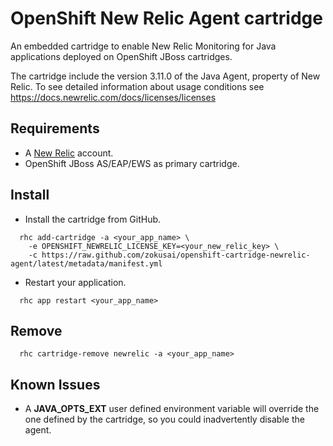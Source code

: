 OpenShift New Relic Agent cartridge
===================================

An embedded cartridge to enable New Relic Monitoring for Java applications deployed on OpenShift JBoss cartridges.

The cartridge include the version 3.11.0 of the Java Agent, property of New Relic. To see detailed information about usage conditions see https://docs.newrelic.com/docs/licenses/licenses

Requirements
------------

- A [New Relic](http://www.newrelic.com/) account.
- OpenShift JBoss AS/EAP/EWS as primary cartridge.


Install
-------

- Install the cartridge from GitHub.

```
  rhc add-cartridge -a <your_app_name> \
    -e OPENSHIFT_NEWRELIC_LICENSE_KEY=<your_new_relic_key> \
    -c https://raw.github.com/zokusai/openshift-cartridge-newrelic-agent/latest/metadata/manifest.yml
```

- Restart your application.

```
  rhc app restart <your_app_name>
```

Remove
------

```
  rhc cartridge-remove newrelic -a <your_app_name>
```

Known Issues
------------

* A **JAVA\_OPTS\_EXT** user defined environment variable will override the one defined by the cartridge, so you could inadvertently disable the agent.
